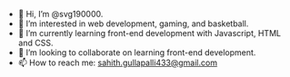 - 👋 Hi, I’m @svg190000.
- 👀 I’m interested in web development, gaming, and basketball.
- 🌱 I’m currently learning front-end development with Javascript, HTML and CSS.
- 💞️ I’m looking to collaborate on learning front-end development.
- 📫 How to reach me: sahith.gullapalli433@gmail.com

<!---
svg190000/svg190000 is a ✨ special ✨ repository because its `README.md` (this file) appears on your GitHub profile.
You can click the Preview link to take a look at your changes.
--->
